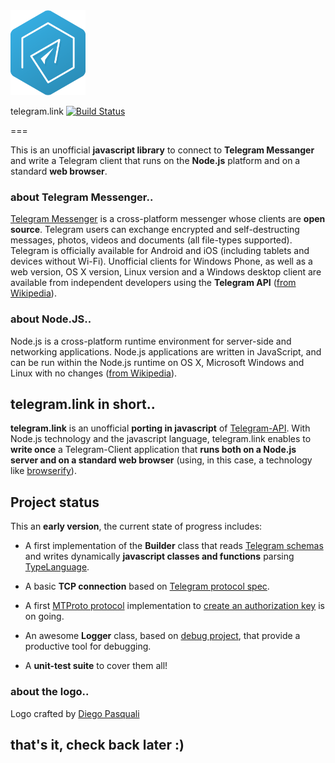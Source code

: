 <img src="./telegram.link.png" width="120" />

telegram.link  [![Build Status][travis-image]][travis-url]

===

This is an unofficial **javascript library** to connect to **Telegram Messanger** and write a Telegram client that runs 
on the **Node.js** platform and on a standard **web browser**.


### about Telegram Messenger.. 

[Telegram Messenger](http://www.telegram.org ) is a cross-platform messenger whose clients are **open source**. 
Telegram users can exchange encrypted and self-destructing messages, photos, videos and documents (all file-types supported). 
Telegram is officially available for Android and iOS (including tablets and devices without Wi-Fi). 
Unofficial clients for Windows Phone, as well as a web version, OS X version, Linux version and a Windows desktop client 
are available from independent developers using the **Telegram API**
([from Wikipedia](http://en.wikipedia.org/wiki/Telegram_\(software\))).

### about Node.JS..

Node.js is a cross-platform runtime environment for server-side and networking applications. 
Node.js applications are written in JavaScript, and can be run within the Node.js runtime on OS X, Microsoft Windows and 
Linux with no changes ([from Wikipedia](http://en.wikipedia.org/wiki/Node.js)).


## telegram.link in short..

**telegram.link** is an unofficial **porting in javascript** of [Telegram-API](https://core.telegram.org/api). 
With Node.js technology and the javascript language, telegram.link enables to **write once** a Telegram-Client application 
that **runs both on a Node.js server and on a standard web browser** 
(using, in this case, a technology like [browserify](https://www.npmjs.org/package/browserify)).

## Project status

This an **early version**, the current state of progress includes:

- A first implementation of the **Builder** class that reads [Telegram schemas](https://core.telegram.org/schema) 
and writes dynamically **javascript classes and functions** parsing [TypeLanguage](https://core.telegram.org/mtproto/TL).

- A basic **TCP connection**  based on [Telegram protocol spec](https://core.telegram.org/mtproto#tcp-transport). 

- A first [MTProto protocol](https://core.telegram.org/mtproto) implementation to 
[create an authorization key](https://core.telegram.org/mtproto/auth_key) is on going.

- An awesome **Logger** class, based on [debug project](https://github.com/visionmedia/debug), that provide a productive
tool for debugging.

- A **unit-test suite** to cover them all!

### about the logo..

Logo crafted by [Diego Pasquali](http://dribbble.com/diegopq)

## that's it, check back later :)


[travis-url]: https://travis-ci.org/enricostara/telegram.link
[travis-image]: https://travis-ci.org/enricostara/telegram.link.svg?branch=master
